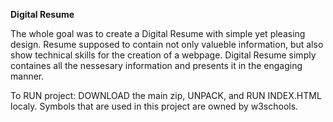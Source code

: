 <p><strong>Digital Resume</strong></p>
The whole goal was to create a Digital Resume with simple yet pleasing design. Resume supposed to contain not only valueble information, but also show technical skills for the creation of a webpage.
Digital Resume simply containes all the nessesary information and presents it in the engaging manner.

To RUN project: DOWNLOAD the main zip, UNPACK, and RUN INDEX.HTML localy.
Symbols that are used in this project are owned by w3schools.
